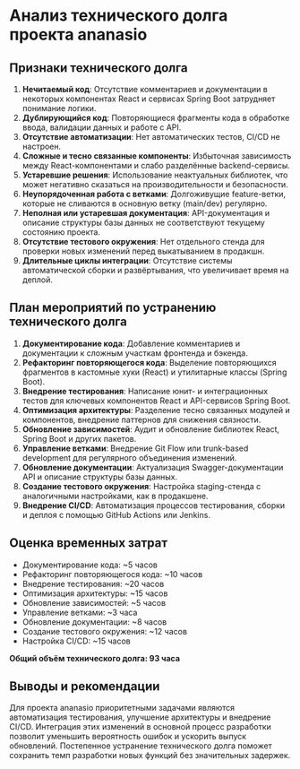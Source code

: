 # Анализ технического долга проекта ananasio

## Признаки технического долга

1. **Нечитаемый код**: Отсутствие комментариев и документации в некоторых компонентах React и сервисах Spring Boot затрудняет понимание логики.
2. **Дублирующийся код**: Повторяющиеся фрагменты кода в обработке ввода, валидации данных и работе с API.
3. **Отсутствие автоматизации**: Нет автоматических тестов, CI/CD не настроен.
4. **Сложные и тесно связанные компоненты**: Избыточная зависимость между React-компонентами и слабо разделённые backend-сервисы.
5. **Устаревшие решения**: Использование неактуальных библиотек, что может негативно сказаться на производительности и безопасности.
6. **Неупорядоченная работа с ветками**: Долгоживущие feature-ветки, которые не сливаются в основную ветку (main/dev) регулярно.
7. **Неполная или устаревшая документация**: API-документация и описание структуры базы данных не соответствуют текущему состоянию проекта.
8. **Отсутствие тестового окружения**: Нет отдельного стенда для проверки новых изменений перед выкатыванием в продакшн.
9. **Длительные циклы интеграции**: Отсутствие системы автоматической сборки и развёртывания, что увеличивает время на деплой.

## План мероприятий по устранению технического долга

1. **Документирование кода**: Добавление комментариев и документации к сложным участкам фронтенда и бэкенда.
2. **Рефакторинг повторяющегося кода**: Выделение повторяющихся фрагментов в кастомные хуки (React) и утилитарные классы (Spring Boot).
3. **Внедрение тестирования**: Написание юнит- и интеграционных тестов для ключевых компонентов React и API-сервисов Spring Boot.
4. **Оптимизация архитектуры**: Разделение тесно связанных модулей и компонентов, внедрение паттернов для снижения связности.
5. **Обновление зависимостей**: Аудит и обновление библиотек React, Spring Boot и других пакетов.
6. **Управление ветками**: Внедрение Git Flow или trunk-based development для регулярного объединения изменений.
7. **Обновление документации**: Актуализация Swagger-документации API и описание структуры базы данных.
8. **Создание тестового окружения**: Настройка staging-стенда с аналогичными настройками, как в продакшене.
9. **Внедрение CI/CD**: Автоматизация процессов тестирования, сборки и деплоя с помощью GitHub Actions или Jenkins.

## Оценка временных затрат

- Документирование кода: ~5 часов
- Рефакторинг повторяющегося кода: ~10 часов
- Внедрение тестирования: ~20 часов
- Оптимизация архитектуры: ~15 часов
- Обновление зависимостей: ~5 часов
- Управление ветками: ~3 часа
- Обновление документации: ~8 часов
- Создание тестового окружения: ~12 часов
- Настройка CI/CD: ~15 часов

**Общий объём технического долга: 93 часа**

## Выводы и рекомендации

Для проекта ananasio приоритетными задачами являются автоматизация тестирования, улучшение архитектуры и внедрение CI/CD. Интеграция этих изменений в основной процесс разработки позволит уменьшить вероятность ошибок и ускорить выпуск обновлений. Постепенное устранение технического долга поможет сохранить темп разработки новых функций без значительных задержек.

